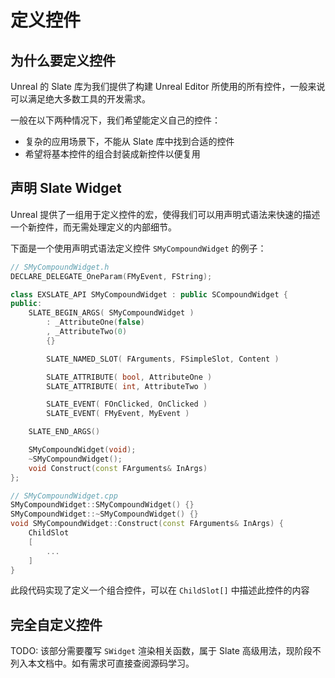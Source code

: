 # 定义控件

## 为什么要定义控件

Unreal 的 Slate 库为我们提供了构建 Unreal Editor 所使用的所有控件，一般来说可以满足绝大多数工具的开发需求。

一般在以下两种情况下，我们希望能定义自己的控件：

- 复杂的应用场景下，不能从 Slate 库中找到合适的控件
- 希望将基本控件的组合封装成新控件以便复用

## 声明 Slate Widget

Unreal 提供了一组用于定义控件的宏，使得我们可以用声明式语法来快速的描述一个新控件，而无需处理定义的内部细节。

下面是一个使用声明式语法定义控件 `SMyCompoundWidget` 的例子：

```cpp
// SMyCompoundWidget.h
DECLARE_DELEGATE_OneParam(FMyEvent, FString);

class EXSLATE_API SMyCompoundWidget : public SCompoundWidget {
public:
    SLATE_BEGIN_ARGS( SMyCompoundWidget )
        : _AttributeOne(false)
        , _AttributeTwo(0)
        {}

        SLATE_NAMED_SLOT( FArguments, FSimpleSlot, Content )

        SLATE_ATTRIBUTE( bool, AttributeOne )
        SLATE_ATTRIBUTE( int, AttributeTwo )

        SLATE_EVENT( FOnClicked, OnClicked )
        SLATE_EVENT( FMyEvent, MyEvent )

    SLATE_END_ARGS()

	SMyCompoundWidget(void);
	~SMyCompoundWidget();
    void Construct(const FArguments& InArgs)
};
```

```cpp
// SMyCompoundWidget.cpp
SMyCompoundWidget::SMyCompoundWidget() {}
SMyCompoundWidget::~SMyCompoundWidget() {}
void SMyCompoundWidget::Construct(const FArguments& InArgs) {
    ChildSlot
    [
        ...
    ]
}
```

此段代码实现了定义一个组合控件，可以在 `ChildSlot[]` 中描述此控件的内容

## 完全自定义控件

TODO: 该部分需要覆写 `SWidget` 渲染相关函数，属于 Slate 高级用法，现阶段不列入本文档中。如有需求可直接查阅源码学习。
